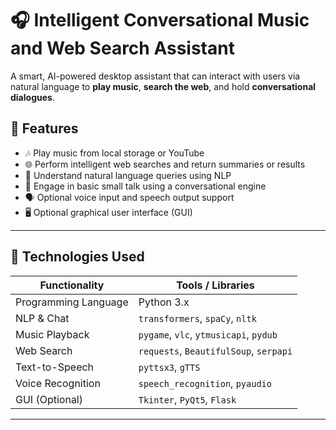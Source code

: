 # 🎧 Intelligent Conversational Music and Web Search Assistant

A smart, AI-powered desktop assistant that can interact with users via natural language to **play music**, **search the web**, and hold **conversational dialogues**.

## 🧠 Features

- 🎶 Play music from local storage or YouTube
- 🌐 Perform intelligent web searches and return summaries or results
- 💬 Understand natural language queries using NLP
- 🤖 Engage in basic small talk using a conversational engine
- 🗣️ Optional voice input and speech output support
- 🖥️ Optional graphical user interface (GUI)

---

## 🚀 Technologies Used

| Functionality         | Tools / Libraries                      |
|----------------------|----------------------------------------|
| Programming Language  | Python 3.x                             |
| NLP & Chat            | `transformers`, `spaCy`, `nltk`        |
| Music Playback        | `pygame`, `vlc`, `ytmusicapi`, `pydub` |
| Web Search            | `requests`, `BeautifulSoup`, `serpapi`|
| Text-to-Speech        | `pyttsx3`, `gTTS`                      |
| Voice Recognition     | `speech_recognition`, `pyaudio`       |
| GUI (Optional)        | `Tkinter`, `PyQt5`, `Flask`            |

---



